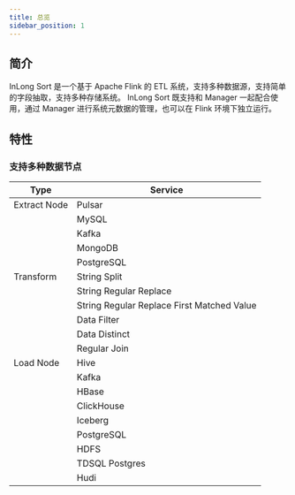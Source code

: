 ```yaml
---
title: 总览
sidebar_position: 1
---
```


## 简介
InLong Sort 是一个基于 Apache Flink 的 ETL 系统，支持多种数据源，支持简单的字段抽取，支持多种存储系统。
InLong Sort 既支持和 Manager 一起配合使用，通过 Manager 进行系统元数据的管理，也可以在 Flink 环境下独立运行。

## 特性
### 支持多种数据节点
| Type         | Service                                    |
|--------------|--------------------------------------------|
| Extract Node | Pulsar                                     | 
|              | MySQL                                      | 
|              | Kafka                                      | 
|              | MongoDB                                    | 
|              | PostgreSQL                                 | 
| Transform    | String Split                               | 
|              | String Regular Replace                     | 
|              | String Regular Replace First Matched Value | 
|              | Data Filter                                |
|              | Data Distinct                              | 
|              | Regular Join                               | 
| Load Node    | Hive                                       | 
|              | Kafka                                      | 
|              | HBase                                      | 
|              | ClickHouse                                 | 
|              | Iceberg                                    | 
|              | PostgreSQL                                 | 
|              | HDFS                                       | 
|              | TDSQL Postgres                             | 
|              | Hudi                                       | 


